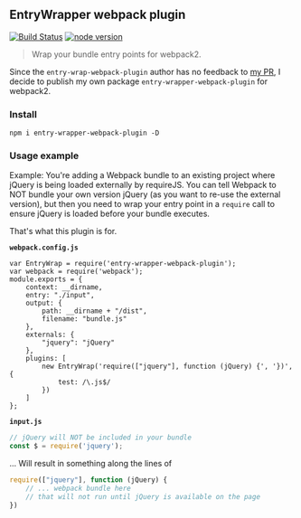 ## EntryWrapper webpack plugin
[![Build Status](https://img.shields.io/travis/echopi/entry-wrap-webpack-plugin/entry-wrapper-webpack-plugin.svg)](https://travis-ci.org/echopi/entry-wrap-webpack-plugin)
[![node version](https://img.shields.io/badge/node.js-%3E=_4.3.0-green.svg)](http://nodejs.org/download/)

> Wrap your bundle entry points for webpack2. 

Since the `entry-wrap-webpack-plugin` author has no feedback to [my PR](https://github.com/shakyShane/entry-wrap-webpack-plugin/pull/5), I decide to publish my own package `entry-wrapper-webpack-plugin` for webpack2.

### Install 

```shell
npm i entry-wrapper-webpack-plugin -D
```

### Usage example

Example: You're adding a Webpack bundle to an existing project where jQuery
is being loaded externally by requireJS. You can tell Webpack to NOT bundle
your own version jQuery (as you want to re-use the external version), but then 
you need to wrap your entry point in a `require` call
to ensure jQuery is loaded before your bundle executes. 

That's what this plugin is for.

**`webpack.config.js`**

```shell
var EntryWrap = require('entry-wrapper-webpack-plugin');
var webpack = require('webpack');
module.exports = {
    context: __dirname,
    entry: "./input",
    output: {
        path: __dirname + "/dist",
        filename: "bundle.js"
    },
    externals: {
		"jquery": "jQuery"
	},
    plugins: [
        new EntryWrap('require(["jquery"], function (jQuery) {', '})',{
            test: /\.js$/
        })
    ]
};
```

**`input.js`**
```js
// jQuery will NOT be included in your bundle
const $ = require('jquery');
```

... Will result in something along the lines of

```js
require(["jquery"], function (jQuery) {
	// ... webpack bundle here
	// that will not run until jQuery is available on the page
})
```

